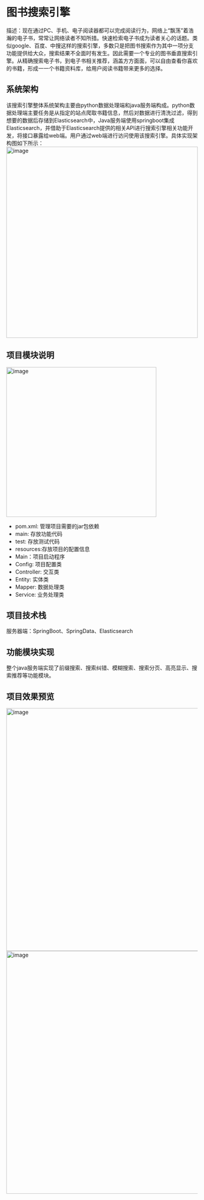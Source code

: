 # 图书搜索引擎

描述：现在通过PC、手机、电子阅读器都可以完成阅读行为，网络上“飘荡”着浩瀚的电子书，常常让网络读者不知所措。快速检索电子书成为读者关心的话题。类似google、百度、中搜这样的搜索引擎，多数只是把图书搜索作为其中一项分支功能提供给大众，搜索结果不全面时有发生。因此需要一个专业的图书垂直搜索引擎。从精确搜索电子书，到电子书相关推荐，涵盖方方面面，可以自由查看你喜欢的书籍，形成一一个书籍资料库，给用户阅读书籍带来更多的选择。

## 系统架构
该搜索引擎整体系统架构主要由python数据处理端和java服务端构成。python数据处理端主要任务是从指定的站点爬取书籍信息，然后对数据进行清洗过滤，得到想要的数据后存储到Elasticsearch中，Java服务端使用springboot集成Elasticsearch，并借助于Elasticsearch提供的相关API进行搜索引擎相关功能开发，将接口暴露给web端。用户通过web端进行访问使用该搜索引擎。具体实现架构图如下所示：
  <img width="504" alt="image" src="https://user-images.githubusercontent.com/72557529/175762847-df001227-2089-48a7-90ed-4277c92e14e1.png">

## 项目模块说明

  <img width="395" alt="image" src="https://user-images.githubusercontent.com/72557529/175762855-7df9d5b1-60a5-40fe-af73-b0059b49eee9.png">

- pom.xml: 管理项目需要的jar包依赖
- main: 存放功能代码
- test: 存放测试代码
- resources:存放项目的配置信息
- Main：项目启动程序
- Config: 项目配置类
- Controller: 交互类
- Entity: 实体类
- Mapper: 数据处理类
- Service: 业务处理类
 
## 项目技术栈

服务器端：SpringBoot、SpringData、Elasticsearch


## 功能模块实现

整个java服务端实现了前缀搜索、搜索纠错、模糊搜索、搜索分页、高亮显示、搜索推荐等功能模块。

## 项目效果预览

<img width="640" alt="image" src="https://user-images.githubusercontent.com/72557529/175762904-90a96551-47c9-4aa8-a5e0-9b7047ea8cdd.png">

<img width="640" alt="image" src="https://user-images.githubusercontent.com/72557529/175762914-d38140a9-f63a-4f82-b28e-be7e0127bc4f.png">

